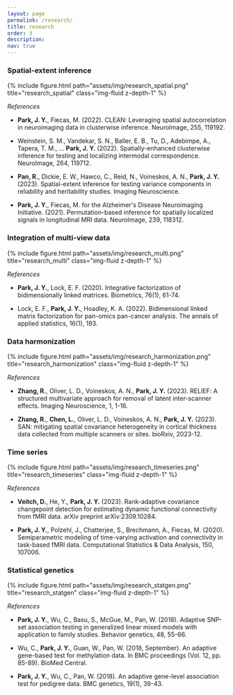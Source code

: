 ```yaml
---
layout: page
permalink: /research/
title: research
order: 3
description: 
nav: true
---
```


### Spatial-extent inference

{% include figure.html path="assets/img/research_spatial.png" title="research_spatial"  class="img-fluid z-depth-1"  %}


*References*

- **Park, J. Y.**, Fiecas, M. (2022). CLEAN: Leveraging spatial autocorrelation in neuroimaging data in clusterwise inference. NeuroImage, 255, 119192.

- Weinstein, S. M., Vandekar, S. N., Baller, E. B., Tu, D., Adebimpe, A., Tapera, T. M., ... **Park, J. Y.** (2022). Spatially-enhanced clusterwise inference for testing and localizing intermodal correspondence. NeuroImage, 264, 119712.

- **Pan, R.**, Dickie, E. W., Hawco, C., Reid, N., Voineskos, A. N., **Park, J. Y.** (2023). Spatial-extent inference for testing variance components in reliability and heritability studies. Imaging Neuroscience.

- **Park, J. Y.**, Fiecas, M. for the Alzheimer's Disease Neuroimaging Initiative. (2021). Permutation-based inference for spatially localized signals in longitudinal MRI data. NeuroImage, 239, 118312.

### Integration of multi-view data

{% include figure.html path="assets/img/research_multi.png" title="research_multi"    class="img-fluid z-depth-1" %}

*References*


- **Park, J. Y.**,  Lock, E. F. (2020). Integrative factorization of bidimensionally linked matrices. Biometrics, 76(1), 61-74.

- Lock, E. F., **Park, J. Y.**,  Hoadley, K. A. (2022). Bidimensional linked matrix factorization for pan-omics pan-cancer analysis. The annals of applied statistics, 16(1), 193.

### Data harmonization

{% include figure.html path="assets/img/research_harmonization.png" title="research_harmonization"   class="img-fluid z-depth-1" %}

*References*


- **Zhang, R.**, Oliver, L. D., Voineskos, A. N.,  **Park, J. Y.** (2023). RELIEF: A structured multivariate approach for removal of latent inter-scanner effects. Imaging Neuroscience, 1, 1-16.

- **Zhang, R.**, **Chen, L.**, Oliver, L. D., Voineskos, A. N.,  **Park, J. Y.** (2023). SAN: mitigating spatial covariance heterogeneity in cortical thickness data collected from multiple scanners or sites. bioRxiv, 2023-12.

### Time series

{% include figure.html path="assets/img/research_timeseries.png" title="research_timeseries"  class="img-fluid z-depth-1"  %}

*References*


- **Veitch, D.**, He, Y.,  **Park, J. Y.** (2023). Rank-adaptive covariance changepoint detection for estimating dynamic functional connectivity from fMRI data. arXiv preprint arXiv:2309.10284.

- **Park, J. Y.**, Polzehl, J., Chatterjee, S., Brechmann, A., Fiecas, M. (2020). Semiparametric modeling of time-varying activation and connectivity in task-based fMRI data. Computational Statistics & Data Analysis, 150, 107006.

### Statistical genetics 

{% include figure.html path="assets/img/research_statgen.png" title="research_statgen" class="img-fluid z-depth-1" %}

*References*


- **Park, J. Y.**, Wu, C., Basu, S., McGue, M.,  Pan, W. (2018). Adaptive SNP-set association testing in generalized linear mixed models with application to family studies. Behavior genetics, 48, 55-66.

- Wu, C., **Park, J. Y.**, Guan, W., Pan, W. (2018, September). An adaptive gene-based test for methylation data. In BMC proceedings (Vol. 12, pp. 85-89). BioMed Central.

- **Park, J. Y.**, Wu, C., Pan, W. (2018). An adaptive gene-level association test for pedigree data. BMC genetics, 19(1), 39-43.

